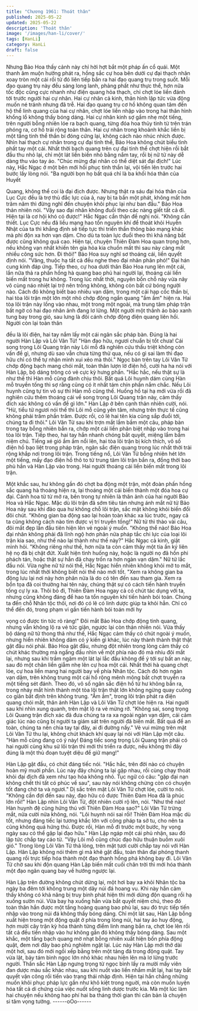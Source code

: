 ```yaml
---
title: "Chương 1961: Thoát thân"
published: 2025-05-22
updated: 2025-05-22
description: 'Thoát thân'
image: '/images/han-li/cover/'
tags: [HanLi]
category: HanLi
draft: false
---
```


Nhưng Bảo Hoa thấy cảnh này chỉ hời hợt bắt một pháp ấn cổ
quái.
Một thanh âm muộn hưởng phát ra, hồng sắc cự hoa bên dưới cự
đại thạch nhân xoay tròn một cái rồi từ đó liên tiếp bắn ra hai đạo
quang trụ trong suốt. Mỗi đạo quang trụ này đều sáng long lanh,
phảng phất như thực thể, hơn nữa tốc độc cũng cực nhanh như
điện quang hỏa thạch, chỉ chợt lóe liền đánh tới trước người hai
cự nhân.
Hai cự nhân cả kinh, thân hình lập tức vừa động muốn né tránh
nhưng đã trễ.
Hai đạo quang trụ cơ hồ không quan tâm đến hộ thể linh quang
của hai cự nhân, chợt lóe liền nhập vào trong hai thân hình khổng
lồ không thấy bóng dáng. Hai cự nhân kinh sợ gầm nhẹ một tiếng,
trên người bỗng nhiên lóe ra bạch quang, từng đóa hoa thủy tinh
từ trên trán phóng ra, cơ hồ trải rộng toàn thân.
Hai cự nhân trong khoảnh khắc liền bị một tầng tinh thể thần bí
đóng cứng lại, không cách nào nhúc nhích được.
Nhìn hai thạch cự nhân trong cự đại tinh thể, Bảo Hoa không chút
biểu tình phất tay một cái. Nhất thời bạch quang trên cự đại tinh
thể chợt hiện rồi bắt đầu thu nhỏ lại, chỉ một lát liền biến nhỏ bằng
nắm tay, rồi bị nữ tử này dễ dàng thu vào tay áo.
"Chúc mừng đại nhân có thể diệt sát đại địch!"
Lúc này, Hắc Ngạc ở một bên mới hồi phục tinh thần lại, vội tiến
lên trước hai bước lấy lòng nói.
"Ba người bọn họ bất quá chỉ là ba khối hóa thân của Huyết

Quang, không thể coi là đại địch được. Nhưng thật ra sáu đại hóa
thân của Lục Cực đều là trợ thủ đắc lực của ả, nay bị ta bắn một
phát, không mất hơn trăm năm thì đừng nghĩ đến chuyện khôi
phục lại như ban đầu."
Bảo Hoa thản nhiên nói.
"Vậy sao đại nhân không đuổi theo các nàng giết tất cả đi. Hiện
tại là cơ hội khó có được!"
Hắc Ngạc cẩn thận đề nghị nói.
"Không cần thiết. Lục Cực nếu đã liều mạng hao tổn nguyên khí
để thoát khỏi Huyễn Nhật của ta thì khẳng định sẽ tiếp tực thi triển
thần thông bảo mạng khác mà phi độn xa hơn vạn dặm. Cho dù
ta toàn lực đuổi theo thì khả năng bắt được cũng không quá cao.
Hiện tại, chuyện Thiên Đàm Hoa quan trọng hơn, nếu không vạn
nhất khiến tên gia hỏa kia chuồn mất thì sau này càng mất nhiều
công sức hơn. Đi thôi!"
Bảo Hoa suy nghĩ sơ thoáng cái, liền quyết định nói.
"Vâng, thuộc hạ tất cả đều nghe theo đại nhân phân phó!"
Đại hán cung kính đáp ứng.
Tiếp theo, cự hoa dưới thân Bảo Hoa rung lên một cái, lần nữa
thả ra phấn hồng hà quang bao phủ hai người lại, thoáng cái liền
biến mất trong hư không. Trong lúc nhất thời, nguyên bổn chỗ này
vừa nãy vô cùng náo nhiệt lại trở nên trống không, không còn bất
cứ bóng người nào.
Cách đó không biết bao nhiêu vạn dặm, trong một cái hạp cốc
thần bí, hai tòa lôi trận một lớn một nhỏ chớp động ngần quang
"ầm ầm" hiện ra. Hai tòa lôi trận này lồng vào nhau, một trong một
ngoài, mà trung tâm pháp trận bất ngờ có hai đạo nhân ảnh đang
lơ lửng.
Một người một thânh áo bào xanh tung bay trong gió, sau lưng là
đôi cánh chớp động điện quang liên hồi. Người còn lại toàn thân

đều là lôi điện, hai tay nắm lấy một cái ngân sắc pháp bàn. Đúng
là hai người Hàn Lập và Lôi Vân Tử!
"Hàn đạo hữu, ngươi chuẩn bị tổt chưa! Cái song trọng Lôi Quang
trận này Lôi mỗ đã nghiên cứu thấu triệt không còn vấn đề gì,
nhưng dù sao vẫn chưa từng thử qua, nếu có gì sai làm thì đạo
hữu chỉ có thể tự nhận mình xui xẻo mà thôi."
Ngọc bàn trên tay Lôi Vân Tử chớp động bạch mang chói mắt,
toàn thân lượn lờ điện hồ, cười ha ha nói với Hàn Lập, bộ dáng
trông có vẻ cực kỳ hưng phấn.
"Hắc hắc, nếu thật sự là như thế thì Hàn mỗ cũng đành chịu thôi.
Bất quá Lôi huynh dám cùng Hàn mỗ truyền tống thì sợ rằng cũng
có ít nhất tám chín phần nắm chắc. Nếu Lôi huynh cũng tự tin vô
sự thì Hàn mỗ cũng thế. Huống hồ tại hạ mới vừa rồi đã nghiên
cứu thêm thoáng cái về song trọng Lôi Quang trận này, cảm thấy
đích xác không có vấn đề gì lớn."
Hàn Lập ở bên cạnh thản nhiên cười, nói.
"Hừ, tiểu tử ngươi nói thế thì Lôi mỗ cũng yên tâm, nhưng trên
thực tế cũng không phải trăm phần trăm. Được rồi, có lẽ hai tên
kia cũng sắp đuổi tới, chúng ta đi thôi."
Lôi Vân Tử sau khi trợn mắt lầm bầm một câu, pháp bàn trong tay
bỗng nhiên bắn ra, chớp một cái liền phân biệt nhập vào trong hai
tòa lôi trận.
Tiếp theo, hai tay hắn nhanh chóng bắt quyết, miệng lẩm bẩm
niệm chú.
Tiếng xé gió ầm ầm nổi lên, hai tòa lôi trận bị kích thích, vô số
điện hồ bạo liệt trong pháp trận, ngân sắc điện quang trong lúc
nhất thời trải rộng khắp nơi trong lôi trận. Trong tiếng nổ, Lôi Vân
Tử bỗng nhiên hét lớn một tiếng, mấy đạo điện hồ thô to từ trung
tâm lôi trận bắn ra, đồng thời bao phủ hắn và Hàn Lập vào trong.
Hai người thoáng cái liền biến mất trong lôi trận.

Một khắc sau, hư không gần đó chợt ba động một trận, một đoàn
phấn hồng sắc quang hà thoáng hiện ra, lại thoáng một cái biến
thành một đóa hoa cự đại.
Cánh hoa từ từ mở ra, bên trong tự nhiên là thân ảnh của hai
người Bảo Hoa và Hắc Ngạc.
Mặc dù lôi trận đã sớm tiêu tán nhưng ánh mắt nữ tử Bảo Hoa
này sau khi đảo qua hư không chỗ lôi trận, sắc mặt không khỏi
biến đổi đôi chút.
"Không gian ba động sao lại hoàn toàn khác xa lúc trước, ngay cả
ta cũng không cách nào tìm được vị trí truyền tống!"
Nữ tử thì thào vài câu, đôi mắt đẹp lần đầu tiên hiện lên vẻ ngoài
ý muốn.
"Không thể nào! Bảo Hoa đại nhân không phải đã lĩnh ngộ hơn
phân nửa pháp tắc chi lực của loại lôi trận kia sao, như thế nào lại
thành như thế này?"
Hắc Ngạc cả kinh, giật mình hỏi.
"Không riêng như thế, hơn nữa ta còn cảm thấy một tia ấn ký liên
hệ nọ đã bị chặt đứt. Xuất hiện tình huống này, hoặc là người nọ
đã hồn phi phách tán, hoặc thật sự hắn đã chạy trốn ra hơn ngàn
vạn dặm."
Nữ tử lắc đầu nói.
Vừa nghe nữ tử nói thế, Hắc Ngạc hiển nhiên không khỏi mở to
mắt, trong lúc nhất thời không biết nói thế nào mới tốt.
"Xem ra không gian ba động lưu lại nơi này hơn phân nửa là do
có tên đến sau tham gia. Xem ra bổn tọa đã coi thường hai tên
này, chúng thật sự có cách tiến hành truyền tống cự ly xa. Thôi bỏ
đi, Thiên Đàm Hoa ngay cả có chút tác dụng với ta, nhưng cũng
không đáng để hao ta tổn nguyên khí tiến hành bói toán. Chúng ta
đến chỗ Nhân tộc thôi, nơi đó có lẽ có linh dược giúp ta khỏi hẳn.
Chỉ có thể đến đó, trong phạm vi gần tiến hành bói toán mới hy

vọng có được tin tức rõ ràng!"
Đôi mắt Bảo Hoa chớp động tinh quang, nhưng vẫn không lộ ra
vẻ tức giận, ngược lại còn thản nhiên nói.
Vừa thấy bộ dáng nữ tử thong thả như thế, Hắc Ngạc cảm thấy
có chút ngoài ý muốn, nhưng hiển nhiên không dám có ý kiến gì
khác, lúc này thành thành thật thật gật đầu nói phải.
Bảo Hoa gật đầu, nhưng đột nhiên trong lòng cảm thấy có chút
khác thường mà ngẩng đầu nhìn về một phía nào đó mà nhíu đôi
mắt lại, nhưng sau khi trầm ngâm một lát lại lắc đầu không để ý
tới sự bất an này, sau đó một chân liền giẫm nhẹ lên cự hoa một
cái. Nhất thời hà quang chợt lóe, cự hoa liền mang hai người bay
về phía Nhân tộc.
Cách đó hơn ngàn vạn dặm, trên không trung một cái hồ rộng
mênh mông bất chợt truyền ra một tiếng sét đánh. Theo đó, vô số
ngân sắc điện hồ từ hư không bắn ra, trong nháy mắt hình thành
một tòa lôi trận thật lớn không ngừng quay cuông co giãn bất định
trên không trung.
"Ầm ầm", trong lôi trận phát ra điện quang chói mắt, thân ảnh Hàn
Lập và Lôi Vân Tử chợt lóe hiện ra.
Hai nguời sau khi nhìn xung quanh, trên mặt lộ ra vẻ mừng rỡ.
"Không sai, song trọng Lôi Quang trận đích xác đã đưa chúng ta
ra xa ngoài ngàn vạn dặm, cái cảm giác lúc nào cũng bị người ta
giám sát trên người đã biến mất. Bất quá để an toàn, chúng ta
nên chia tay tại đây, ai đi đường nấy."
Vẻ vui mừng trên mặt Lôi Vân Tử thu lại, không chút khách khí
quay lại nói với Hàn Lập một câu.
"Hàn mỗ cũng đang có ý này! Đáng tiếc song trọng Lôi Quang
trận phải có hai người cùng khu sử lôi trận thì mới thi triển ra
được, nếu không thì đây đúng là một thủ đoạn tuyệt diệu để giữ
mạng!"

Hàn Lập gật đầu, có chút đáng tiếc nói.
"Hắc hắc, trên đời nào có chuyện hoàn mỹ muời phần. Lúc này
đây chúng ta lại gặp nhau, rồi cùng chạy thoát khỏi đại địch đã
xem như tạo hóa không nhỏ. Tục ngữ có câu: "gặp đại nạn không
chết thì tất có phúc về sau", sau này nói không chừng còn có
chuyện tốt đang chờ ta và ngươi."
Dị sắc trên mặt Lôi Vân Tử chợt lóe, cười to nói.
"Không cần đợi đến sau này, đạo hữu có được Thiên Đàm Hoa đã
là phúc lớn rồi!"
Hàn Lập nhìn Lôi Vân Tử, đột nhiên cười rộ lên, nói.
"Như thế nào! Hàn huynh đệ cũng hứng thú với Thiên Đàm Hoa
sao?"
Lôi Vân Tử trừng mắt, nửa cười nửa không, nói.
"Lôi huynh nói sai rồi! Thiên Đàm Hoa mặc dù tốt, nhưng đáng
tiếc lại tương khắc lớn với công pháp ta sở tu, cho nên ta cũng
không quá hứng thú. Được rồi, Hàn mỗ đi trước một bước, hy
vọng ngày sau có thể gặp lại đạo hữu."
Hàn Lập ngáp một cái phủ nhận, sau đó lập tức chắp tay cáo từ.
"Vậy Lôi mỗ cũng chúc đạo hữu thuận buồm xuôi gió."
Trong lòng Lôi Vân Tử thả lỏng, trên mặt tươi cười chắp tay nói
với Hàn Lập.
Hân Lập không nói thêm gì mà khẽ gật đầu, toàn thân đại phóng
thanh quang rồi trực tiếp hóa thành một đạo thanh hồng phá
không bay đi.
Lôi Vân Tử chờ sau khi độn quang Hàn Lập biến mất cuối chân
trời thì mới hóa thành một đạo ngân quang bay về hướng ngược
lại.

Hàn Lập trên đường không chút dừng lại, một hơi bay xa khỏi
Nhân tộc ba ngày ba đêm tới không trung một dãy núi đá hoang
vu. Khi này hắn cảm thấy không có khả năng bị truy binh phát
hiện thì mới dừng độn quang rồi hạ xuống sườn núi. Vừa bay hạ
xuống hắn vừa bắt quyết niệm chú, theo đó toàn thân hắn được
một tầng hoàng quang bao phủ lại, sau đó trực tiếp tiến nhập vào
trong núi đá không thấy bóng dáng.
Chỉ một lát sau, Hàn Lập bỗng xuất hiện trong một động quật ở
phía trong lòng núi, hai tay áo huy động, hơn mười cây trận kỳ
hóa thành từng điểm linh mang bắn ra, chợt lóe lên rồi tất cả đều
tiến nhập vào hư không gần đó không thấy bóng dáng.
Sau một khắc, một tầng bạch quang mờ nhạt bỗng nhiên xuất
hiện bốn phía động quật, đem nơi đây bao phủ nghiêm ngặt lại.
Lúc này Hàn Lập mới thở dài một hơi, sau đó mới ngồi xếp bằng
trên một tảng đá trong động quật.
Tay vừa lật, bảy tám bình ngọc lớn nhỏ khác nhau hiện lên mà lơ
lửng trước người.
Thần sắc Hàn Lập ngưng trọng từ ngọc bình lấy ra mười mấy
viên đan dược màu sắc khác nhau, sau khi nuốt vào liền nhắm
mắt lại, hai tay bắt quyết vận công rồi tiến vào trạng thái nhập
định.
Hiện tại hắn chẳng những muốn khôi phục pháp lực gần như khô
kiệt trong nguời, mà còn muốn luyện hóa tất cả di chứng của việc
nuốt sống linh dược trước kia. Mà một lúc làm hai chuyện nếu
không hao phí hai ba tháng thời gian thì căn bản là chuyện si tâm
vọng tưởng.
------oOo------
